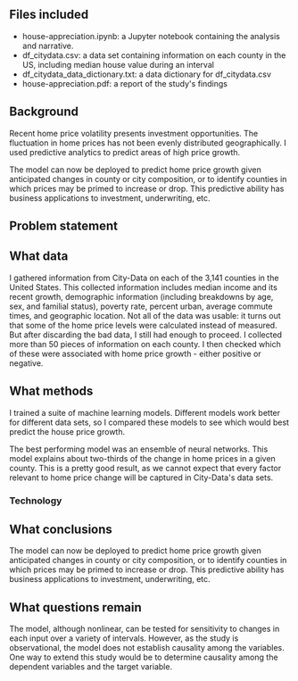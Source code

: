 ## Files included

- house-appreciation.ipynb: a Jupyter notebook containing the analysis and narrative.
- df\_citydata.csv: a data set containing information on each county in the US, including median house value during an interval
- df\_citydata\_data\_dictionary.txt: a data dictionary for df\_citydata.csv
- house-appreciation.pdf: a report of the study's findings

## Background

Recent home price volatility presents investment opportunities. The fluctuation in home prices has not been evenly distributed geographically. I used predictive analytics to predict areas of high price growth.


The model can now be deployed to predict home price growth given anticipated changes in county or city composition, or to identify counties in which prices may be primed to increase or drop. This predictive ability has business applications to investment, underwriting, etc.

## Problem statement



## What data

I gathered information from City-Data on each of the 3,141 counties in the United States. This collected information includes median income and its recent growth, demographic information (including breakdowns by age, sex, and familial status), poverty rate, percent urban, average commute times, and geographic location. Not all of the data was usable: it turns out that some of the home price levels were calculated instead of measured. But after discarding the bad data, I still had enough to proceed. I collected more than 50 pieces of information on each county. I then checked which of these were associated with home price growth - either positive or negative. 

## What methods

I trained a suite of machine learning models. Different models work better for different data sets, so I compared these models to see which would best predict the house price growth.

The best performing model was an ensemble of neural networks. This model explains about two-thirds of the change in home prices in a given county. This is a pretty good result, as we cannot expect that every factor relevant to home price change will be captured in City-Data's data sets.

### Technology



## What conclusions

The model can now be deployed to predict home price growth given anticipated changes in county or city composition, or to identify counties in which prices may be primed to increase or drop. This predictive ability has business applications to investment, underwriting, etc.

## What questions remain

The model, although nonlinear, can be tested for sensitivity to changes in each input over a variety of intervals. However, as the study is observational, the model does not establish causality among the variables. One way to extend this study would be to determine causality among the dependent variables and the target variable.

